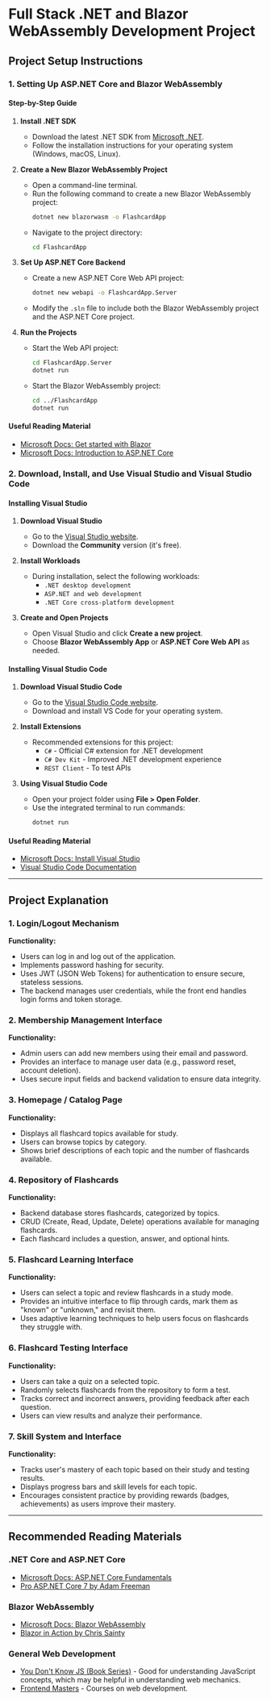# Full Stack .NET and Blazor WebAssembly Development Project

## Project Setup Instructions

### 1. Setting Up ASP.NET Core and Blazor WebAssembly

#### Step-by-Step Guide

1. **Install .NET SDK**
   - Download the latest .NET SDK from [Microsoft .NET](https://dotnet.microsoft.com/download).
   - Follow the installation instructions for your operating system (Windows, macOS, Linux).

2. **Create a New Blazor WebAssembly Project**
   - Open a command-line terminal.
   - Run the following command to create a new Blazor WebAssembly project:
     ```bash
     dotnet new blazorwasm -o FlashcardApp
     ```
   - Navigate to the project directory:
     ```bash
     cd FlashcardApp
     ```

3. **Set Up ASP.NET Core Backend**
   - Create a new ASP.NET Core Web API project:
     ```bash
     dotnet new webapi -o FlashcardApp.Server
     ```
   - Modify the `.sln` file to include both the Blazor WebAssembly project and the ASP.NET Core project.

4. **Run the Projects**
   - Start the Web API project:
     ```bash
     cd FlashcardApp.Server
     dotnet run
     ```
   - Start the Blazor WebAssembly project:
     ```bash
     cd ../FlashcardApp
     dotnet run
     ```

#### Useful Reading Material
- [Microsoft Docs: Get started with Blazor](https://learn.microsoft.com/en-us/aspnet/core/blazor/?view=aspnetcore-7.0)
- [Microsoft Docs: Introduction to ASP.NET Core](https://learn.microsoft.com/en-us/aspnet/core/?view=aspnetcore-7.0)

### 2. Download, Install, and Use Visual Studio and Visual Studio Code

#### Installing Visual Studio

1. **Download Visual Studio**
   - Go to the [Visual Studio website](https://visualstudio.microsoft.com/).
   - Download the **Community** version (it's free).

2. **Install Workloads**
   - During installation, select the following workloads:
     - `.NET desktop development`
     - `ASP.NET and web development`
     - `.NET Core cross-platform development`

3. **Create and Open Projects**
   - Open Visual Studio and click **Create a new project**.
   - Choose **Blazor WebAssembly App** or **ASP.NET Core Web API** as needed.

#### Installing Visual Studio Code

1. **Download Visual Studio Code**
   - Go to the [Visual Studio Code website](https://code.visualstudio.com/).
   - Download and install VS Code for your operating system.

2. **Install Extensions**
   - Recommended extensions for this project:
     - `C#` - Official C# extension for .NET development
     - `C# Dev Kit` - Improved .NET development experience
     - `REST Client` - To test APIs

3. **Using Visual Studio Code**
   - Open your project folder using **File > Open Folder**.
   - Use the integrated terminal to run commands:
     ```bash
     dotnet run
     ```

#### Useful Reading Material
- [Microsoft Docs: Install Visual Studio](https://learn.microsoft.com/en-us/visualstudio/install/install-visual-studio)
- [Visual Studio Code Documentation](https://code.visualstudio.com/docs)

---

## Project Explanation

### 1. Login/Logout Mechanism
**Functionality:**
- Users can log in and log out of the application.
- Implements password hashing for security.
- Uses JWT (JSON Web Tokens) for authentication to ensure secure, stateless sessions.
- The backend manages user credentials, while the front end handles login forms and token storage.

### 2. Membership Management Interface
**Functionality:**
- Admin users can add new members using their email and password.
- Provides an interface to manage user data (e.g., password reset, account deletion).
- Uses secure input fields and backend validation to ensure data integrity.

### 3. Homepage / Catalog Page
**Functionality:**
- Displays all flashcard topics available for study.
- Users can browse topics by category.
- Shows brief descriptions of each topic and the number of flashcards available.

### 4. Repository of Flashcards
**Functionality:**
- Backend database stores flashcards, categorized by topics.
- CRUD (Create, Read, Update, Delete) operations available for managing flashcards.
- Each flashcard includes a question, answer, and optional hints.

### 5. Flashcard Learning Interface
**Functionality:**
- Users can select a topic and review flashcards in a study mode.
- Provides an intuitive interface to flip through cards, mark them as "known" or "unknown," and revisit them.
- Uses adaptive learning techniques to help users focus on flashcards they struggle with.

### 6. Flashcard Testing Interface
**Functionality:**
- Users can take a quiz on a selected topic.
- Randomly selects flashcards from the repository to form a test.
- Tracks correct and incorrect answers, providing feedback after each question.
- Users can view results and analyze their performance.

### 7. Skill System and Interface
**Functionality:**
- Tracks user's mastery of each topic based on their study and testing results.
- Displays progress bars and skill levels for each topic.
- Encourages consistent practice by providing rewards (badges, achievements) as users improve their mastery.

---

## Recommended Reading Materials

### .NET Core and ASP.NET Core
- [Microsoft Docs: ASP.NET Core Fundamentals](https://learn.microsoft.com/en-us/aspnet/core/fundamentals/)
- [Pro ASP.NET Core 7 by Adam Freeman](https://www.apress.com/gp/book/9781484279566)

### Blazor WebAssembly
- [Microsoft Docs: Blazor WebAssembly](https://learn.microsoft.com/en-us/aspnet/core/blazor/hosting-models?view=aspnetcore-7.0#blazor-webassembly)
- [Blazor in Action by Chris Sainty](https://www.manning.com/books/blazor-in-action)

### General Web Development
- [You Don't Know JS (Book Series)](https://github.com/getify/You-Dont-Know-JS) - Good for understanding JavaScript concepts, which may be helpful in understanding web mechanics.
- [Frontend Masters](https://frontendmasters.com/) - Courses on web development.

